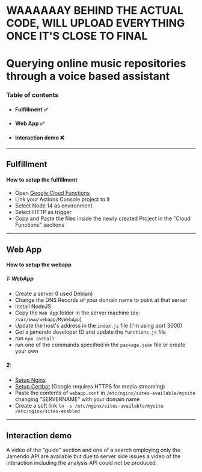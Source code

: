 # WAAAAAAY BEHIND THE ACTUAL CODE, WILL UPLOAD EVERYTHING ONCE IT'S CLOSE TO FINAL





# Querying online music repositories through a voice based assistant

### Table of contents
- #### Fulfillment ✅
- #### Web App ✅
- #### Interaction demo ❌

<hr>

## Fulfillment

#### How to setup the fulfillment
- Open [Google Cloud Functions](https://console.cloud.google.com/)
- Link your Actions Console project to it
- Select Node 14 as environment
- Select HTTP as trigger
- Copy and Paste the files inside the newly created Project in the "Cloud Functions" sections

<hr>

## Web App

#### How to setup the webapp
##### 1: WebApp
- Create a server (I used Debian) 
- Change the DNS Records of your domain name to point at that server
- Install NodeJS
- Copy the ```Web App``` folder in the server machine (ex: ```/var/www/webapp/MyWebApp```)
- Update the host's address in the ```index.js```  file (I'm using port 3000)
- Get a jamendo developer ID and update the ```functions.js``` file 
- run ```npm install```
- run one of the commands specified in the ```package.json``` file or create your own

##### 2: 
- [Setup Nginx](https://www.digitalocean.com/community/tutorials/initial-server-setup-with-debian-10)
- [Setup Certbot](https://www.digitalocean.com/community/tutorials/how-to-secure-nginx-with-let-s-encrypt-on-debian-10) (Google requires HTTPS for media streaming)
- Paste the contents of ```webapp.conf``` in ```/etc/nginx/sites-available/mysite``` changing "SERVERNAME" with your domain name
- Create a soft link ```ln -s /etc/nginx/sites-available/mysite /etc/nginx/sites-enabled```
<hr>

## Interaction demo

A video of the "guide" section and one of a search employing only the Jamendo API are available but due to server side issues a video of the interaction including the analysis API could not be produced.
